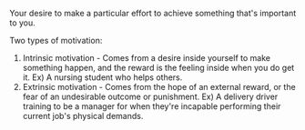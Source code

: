 Your desire to make a particular effort to achieve something that's important to you.

Two types of motivation:

1. Intrinsic motivation - Comes from a desire inside yourself to make something happen, and the reward is the feeling inside when you do get it. Ex) A nursing student who helps others.
2. Extrinsic motivation - Comes from the hope of an external reward, or the fear of an undesirable outcome or punishment. Ex) A delivery driver training to be a manager for when they're incapable performing their current job's physical demands.